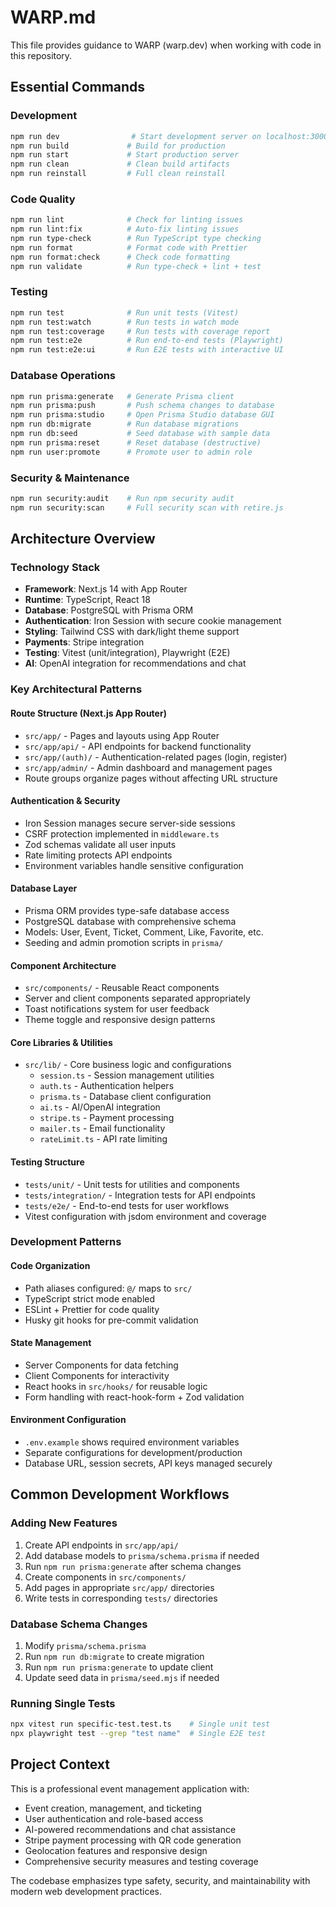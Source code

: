 # WARP.md

This file provides guidance to WARP (warp.dev) when working with code in this repository.

## Essential Commands

### Development
```bash
npm run dev                # Start development server on localhost:3000
npm run build             # Build for production
npm run start             # Start production server
npm run clean             # Clean build artifacts
npm run reinstall         # Full clean reinstall
```

### Code Quality
```bash
npm run lint              # Check for linting issues
npm run lint:fix          # Auto-fix linting issues
npm run type-check        # Run TypeScript type checking
npm run format            # Format code with Prettier
npm run format:check      # Check code formatting
npm run validate          # Run type-check + lint + test
```

### Testing
```bash
npm run test              # Run unit tests (Vitest)
npm run test:watch        # Run tests in watch mode
npm run test:coverage     # Run tests with coverage report
npm run test:e2e          # Run end-to-end tests (Playwright)
npm run test:e2e:ui       # Run E2E tests with interactive UI
```

### Database Operations
```bash
npm run prisma:generate   # Generate Prisma client
npm run prisma:push       # Push schema changes to database
npm run prisma:studio     # Open Prisma Studio database GUI
npm run db:migrate        # Run database migrations
npm run db:seed           # Seed database with sample data
npm run prisma:reset      # Reset database (destructive)
npm run user:promote      # Promote user to admin role
```

### Security & Maintenance
```bash
npm run security:audit    # Run npm security audit
npm run security:scan     # Full security scan with retire.js
```

## Architecture Overview

### Technology Stack
- **Framework**: Next.js 14 with App Router
- **Runtime**: TypeScript, React 18
- **Database**: PostgreSQL with Prisma ORM  
- **Authentication**: Iron Session with secure cookie management
- **Styling**: Tailwind CSS with dark/light theme support
- **Payments**: Stripe integration
- **Testing**: Vitest (unit/integration), Playwright (E2E)
- **AI**: OpenAI integration for recommendations and chat

### Key Architectural Patterns

#### Route Structure (Next.js App Router)
- `src/app/` - Pages and layouts using App Router
- `src/app/api/` - API endpoints for backend functionality
- `src/app/(auth)/` - Authentication-related pages (login, register)
- `src/app/admin/` - Admin dashboard and management pages
- Route groups organize pages without affecting URL structure

#### Authentication & Security
- Iron Session manages secure server-side sessions
- CSRF protection implemented in `middleware.ts` 
- Zod schemas validate all user inputs
- Rate limiting protects API endpoints
- Environment variables handle sensitive configuration

#### Database Layer
- Prisma ORM provides type-safe database access
- PostgreSQL database with comprehensive schema
- Models: User, Event, Ticket, Comment, Like, Favorite, etc.
- Seeding and admin promotion scripts in `prisma/`

#### Component Architecture
- `src/components/` - Reusable React components
- Server and client components separated appropriately
- Toast notifications system for user feedback
- Theme toggle and responsive design patterns

#### Core Libraries & Utilities
- `src/lib/` - Core business logic and configurations
  - `session.ts` - Session management utilities
  - `auth.ts` - Authentication helpers
  - `prisma.ts` - Database client configuration
  - `ai.ts` - AI/OpenAI integration
  - `stripe.ts` - Payment processing
  - `mailer.ts` - Email functionality
  - `rateLimit.ts` - API rate limiting

#### Testing Structure
- `tests/unit/` - Unit tests for utilities and components
- `tests/integration/` - Integration tests for API endpoints
- `tests/e2e/` - End-to-end tests for user workflows
- Vitest configuration with jsdom environment and coverage

### Development Patterns

#### Code Organization
- Path aliases configured: `@/` maps to `src/`
- TypeScript strict mode enabled
- ESLint + Prettier for code quality
- Husky git hooks for pre-commit validation

#### State Management
- Server Components for data fetching
- Client Components for interactivity
- React hooks in `src/hooks/` for reusable logic
- Form handling with react-hook-form + Zod validation

#### Environment Configuration
- `.env.example` shows required environment variables
- Separate configurations for development/production
- Database URL, session secrets, API keys managed securely

## Common Development Workflows

### Adding New Features
1. Create API endpoints in `src/app/api/`
2. Add database models to `prisma/schema.prisma` if needed
3. Run `npm run prisma:generate` after schema changes  
4. Create components in `src/components/`
5. Add pages in appropriate `src/app/` directories
6. Write tests in corresponding `tests/` directories

### Database Schema Changes
1. Modify `prisma/schema.prisma`
2. Run `npm run db:migrate` to create migration
3. Run `npm run prisma:generate` to update client
4. Update seed data in `prisma/seed.mjs` if needed

### Running Single Tests
```bash
npx vitest run specific-test.test.ts    # Single unit test
npx playwright test --grep "test name"  # Single E2E test
```

## Project Context

This is a professional event management application with:
- Event creation, management, and ticketing
- User authentication and role-based access
- AI-powered recommendations and chat assistance  
- Stripe payment processing with QR code generation
- Geolocation features and responsive design
- Comprehensive security measures and testing coverage

The codebase emphasizes type safety, security, and maintainability with modern web development practices.
